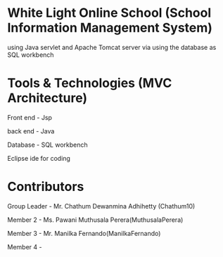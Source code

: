 # White Light Online School (School Information Management System)

using Java servlet and Apache Tomcat server via using the database as SQL workbench


# Tools & Technologies (MVC Architecture)
 
Front end - Jsp
 
back end - Java

Database -  SQL workbench

Eclipse ide for coding 


# Contributors

Group Leader - Mr. Chathum Dewanmina Adhihetty (Chathum10)

Member 2 - Ms. Pawani Muthusala Perera(MuthusalaPerera)

Member 3 -  Mr. Manilka Fernando(ManilkaFernando)

Member 4 -

